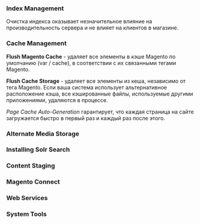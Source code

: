 ### Index Management

Очистка индекса оказывает незначительное влияние на производительность сервера и не влияет на клиентов в магазине.

### Cache Management

__Flush Magento Cache__  - удаляет все элементы в кэше Magento по умолчанию (var / cache), в соответствии с 
их связанными тегами Magento.

__Flush Cache Storage__ - удаляет все элементы из кеша, независимо от тега Magento. Если ваша система использует 
альтернативное расположение кэша, все кэшированные файлы, используемые другими приложениями, удаляются в процессе.

_Page Cache Auto-Generation_ гарантирует, что каждая страница на сайте загружается быстро в первый раз 
и каждый раз после этого.


### Alternate Media Storage
### Installing Solr Search
### Content Staging
### Magento Connect
### Web Services
### System Tools


